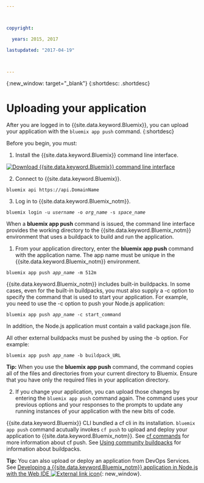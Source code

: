 ```yaml
---



copyright:

  years: 2015, 2017

lastupdated: "2017-04-19"



---
```


{:new_window: target="_blank"}
{:shortdesc: .shortdesc}

# Uploading your application

After you are logged in to {{site.data.keyword.Bluemix}}, you can upload your application with the `bluemix app push` command.
{:shortdesc}

Before you begin, you must:
  1. Install the {{site.data.keyword.Bluemix}} command line interface.

  <a class="xref" href="http://clis.stage1.ng.bluemix.net/ui/home.html" target="_blank" title="(Opens in a new tab or window)"><img class="image" src="images/btn_bx_commandline.svg" alt="Download {{site.data.keyword.Bluemix}} command line interface" /> </a> 

  2. Connect to {{site.data.keyword.Bluemix}}.

  <pre class="pre"><code class="hljs">bluemix api https://api.<span class="keyword" data-hd-keyref="DomainName">DomainName</span></code></pre>

  3. Log in to {{site.data.keyword.Bluemix_notm}}.

  <pre class="pre"><code class="hljs">bluemix login -u <var class="keyword varname" data-hd-keyref="user_ID">username</var> -o <var class="keyword varname" data-hd-keyref="org_name">org_name</var> -s <var class="keyword varname" data-hd-keyref="space_name">space_name</var></code></pre>

When a **bluemix app push** command is issued, the command line interface provides the working directory to the {{site.data.keyword.Bluemix_notm}} environment that uses a buildpack to build and run the application.

  1. From your application directory, enter the **bluemix app push** command with the application name. The app name must be unique in the {{site.data.keyword.Bluemix_notm}} environment.

  <pre class="pre"><code class="hljs">bluemix app push <var class="keyword varname" data-hd-keyref="app_name">app_name</var> -m 512m</code></pre>

  {{site.data.keyword.Bluemix_notm}} includes built-in buildpacks. In some cases, even for the built-in buildpacks, you must also supply a -c option to specify the command that is used to start your application. For example, you need to use the -c option to push your Node.js application:

  <pre class="pre"><code class="hljs">bluemix app push <var class="keyword varname" data-hd-keyref="app_name">app_name</var> -c start_command</code></pre>

  In addition, the Node.js application must contain a valid package.json file.

  All other external buildpacks must be pushed by using the -b option. For example:

  <pre class="pre"><code class="hljs">bluemix app push <var class="keyword varname" data-hd-keyref="app_name">app_name</var> -b buildpack_URL</code></pre>

  **Tip:** When you use the **bluemix app push** command, the command copies all of the files and directories from your current directory to Bluemix. Ensure that you have only the required files in your application directory.

  
  2. If you change your application, you can upload those changes by entering the `bluemix app push` command again. The command uses your previous options and your responses to the prompts to update any running instances of your application with the new bits of code.

{{site.data.keyword.Bluemix}} CLI bundled a cf cli in its installation. `bluemix app push` command acutually invokes `cf push` to upload and deploy your application to {{site.data.keyword.Bluemix_notm}}. See [cf commands](/docs/cli/reference/cfcommands/index.html) for more information about cf push. See [Using community buildpacks](/docs/cfapps/byob.html) for information about buildpacks.


**Tip:** You can also upload or deploy an application from DevOps Services. See [Developing a {{site.data.keyword.Bluemix_notm}} application in Node.js with the Web IDE ![External link icon](../icons/launch-glyph.svg "External link icon")](https://hub.jazz.net/tutorials/devopsweb/){: new_window}.
